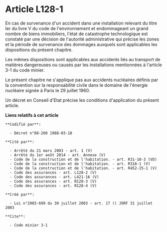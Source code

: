 # Article L128-1

En cas de survenance d'un accident dans une installation relevant du titre Ier du livre V du code de l'environnement et
endommageant un grand nombre de biens immobiliers, l'état de catastrophe technologique est constaté par une décision de
l'autorité administrative qui précise les zones et la période de survenance des dommages auxquels sont applicables les
dispositions du présent chapitre.

Les mêmes dispositions sont applicables aux accidents liés au transport de matières dangereuses ou causés par les
installations mentionnées à l'article 3-1 du code minier.

Le présent chapitre ne s'applique pas aux accidents nucléaires définis par la convention sur la responsabilité civile dans le
domaine de l'énergie nucléaire signée à Paris le 29 juillet 1960.

Un décret en Conseil d'Etat précise les conditions d'application du présent article.

**Liens relatifs à cet article**

	**Codifié par**:

	  - Décret n°88-260 1988-03-18

	**Cité par**:

	  - Arrêté du 21 mars 2003 - art. 1 (V)
	  - Arrêté du 1er août 2014 - art. Annexe (V)
	  - Code de la construction et de l'habitation. - art. R31-10-3 (VD)
	  - Code de la construction et de l'habitation. - art. R318-1 (V)
	  - Code de la construction et de l'habitation. - art. R452-25-1 (V)
	  - Code des assurances - art. L128-2 (V)
	  - Code des assurances - art. L421-16 (V)
	  - Code des assurances - art. R128-3 (V)
	  - Code des assurances - art. R128-4 (V)

	**Créé par**:

	  - Loi n°2003-699 du 30 juillet 2003 - art. 17 () JORF 31 juillet 2003

	**Cite**:

	  - Code minier 3-1
